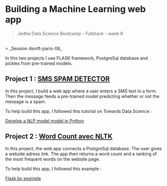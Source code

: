 # Building a Machine Learning web app

> Jedha Data Science Bootcamp - Fullstack - week 8
<br>
> _Session dsmft-paris-08_

In this two projects I use FLASK framework, PostgreSql database and pickles from pre-trained models. 

## Project 1 : [SMS SPAM DETECTOR](https://github.com/thefifthagreement/jedha-fs-s8-project/tree/master/sms%20spam%20detector)

In this project, I build a web app where a user enters a SMS text in a form. Then the message feeds a pre-trained model predicting whether or not the message is a spam.

To help build this app, I followed this tutorial on Towards Data Science :

[Develop a NLP model model in Python](https://towardsdatascience.com/develop-a-nlp-model-in-python-deploy-it-with-flask-step-by-step-744f3bdd7776)


## Project 2 : [Word Count avec NLTK](https://github.com/thefifthagreement/jedha-fs-s8-project/tree/master/word_count_nltk)

In this project, the web app connects a PostgreSql database. The user gives a website adress link. The app then returns a word count and a ranking of the most frequent words on the website page.

To help build this app, I followed this example : 

[Flask by example](https://realpython.com/flask-by-example-part-1-project-setup/)
